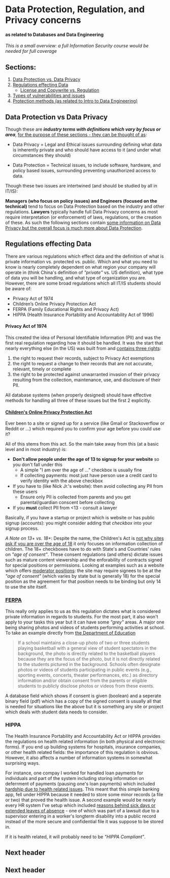 # Data Protection, Regulation, and Privacy concerns
#### as related to Databases and Data Engineering

*This is a small overview: a full Information Security course would be needed for full coverage*

## Sections:
1. [Data Protection vs. Data Privacy](#data-protection-vs-data-privacy)
2. [Regulations effecting Data](#regulations-effecting-data)
    - [License and Copywrite vs. Regulation](#license-and-copywrite-vs-regulation)  
3. [Types of vulnerabilities and issues](#types-of-vulnerabilities-and-issues)
4. [Protection methods (as related to Intro to Data Engineering)](#protection-methods)

## Data Protection vs Data Privacy

Though these are ***industry terms with definitions which vary by focus or area***, <ins>for the purpose of these sections - they can be thought of as</ins>:

- Data Privacy = Legal and Ethical issues surrounding defining what data is inherently private and who should have access to it (and under what circumstances they should)

- Data Protection = Technical issues, to include software, hardware, and policy based issues, surrounding preventing unauthorized access to data.

Though these two issues are intertwined (and should be studied by all in IT/IS):

**Managers (who focus on policy issues) and Engineers (focused on the technical)** tend to focus on Data Protection based on the industry and other regulations. **Lawyers** typically handle full Data Privacy concerns as most require interpretation (or enforcement) of laws, regulations, or the creation of these. As such the following sections contain <ins>some information on Data Privacy but the overall focus is much more about Data Protection</ins>.

## Regulations effecting Data

There are various regulations which effect data and the definition of what is private information vs. protected vs. public. Which and what you need to know is nearly completely dependent on what region your company will operate in (think China's definition of *"private"* vs. US definition), what type of data you will be handling, and what type of organization you are. However, there are some broad regulations which all IT/IS students should be aware of:

- Privacy Act of 1974 
- Children’s Online Privacy Protection Act 
- FERPA (Family Educational Rights and Privacy Act) 
- HIPPA (Health Insurance Portability and Accountability Act of 1996)

#### Privacy Act of 1974

This created the idea of Personal Identifiable Information (PII) and was the first real regulation regarding how it should be handled. It was the start that nearly everything else (in the US) was built from and [contains three rights](https://www.ssa.gov/privacy/privacy_act_1974.html):

  1. the right to request their records, subject to Privacy Act exemptions
  2. the right to request a change to their records that are not accurate, relevant, timely or complete
  3. the right to be protected against unwarranted invasion of their privacy resulting from the collection, maintenance, use, and disclosure of their PII.

All database systems (when properly designed) should have effective methods for handling all three of these issues but the first 2 explicitly. 

#### [Children's Online Privacy Protection Act](https://www.ftc.gov/enforcement/rules/rulemaking-regulatory-reform-proceedings/childrens-online-privacy-protection-rule)

Ever been to a site or signed up for a service (like Gmail or Stackoverflow or Reddit or ...) which required you to confirm your age before you could use it?

All of this stems from this act. So the main take away from this (at a basic level and in most industry) is:
  - **Don't allow people under the age of 13 to signup for your website** so you don't fall under this
    - A simple "I am over the age of ..." checkbox is usually fine
    - If collecting payments: most just have person use a credit card to verify identity with the above checkbox
  - If you have to (like Nick Jr.'s website): then avoid collecting any PII from these users
    - Ensure only PII is collected from parents and you get parental/guardian conscent before collecting
  - If you **must** collect PII from <13 - consult a lawyer

Basically, if you have a startup or project which is website or has public signup (accounts): you might consider adding that *checkbox* into your signup process.

*A Note on 13+ vs. 18+*: Despite the name, the Children's Act is <ins>not why sites ask if you are over the age of 18</ins> it only focuses on information collection of children. The 18+ checkboxes have to do with State's and Countries' rules on *"age of consent"*. These consent regulations (and others) dictate issues such as mature content viewership and the enforability of contracts signed for special positions or permissions. Looking at examples such as a website which offers [moderator positions](https://meta.stackexchange.com/questions/357379/questions-about-the-new-minimum-age-for-diamond-moderators): the site may require signees to be at the *"age of consent"* (which varies by state but is generally 18) for the special position as the agreement for that position needs to be binding but only 14 to use the site itself.

### [FERPA](https://www2.ed.gov/policy/gen/guid/fpco/ferpa/students.html)

This really only applies to us as this regulation dictates what is considered private information in regards to students. For the most part, it also won't apply to your tasks this year but it can have some *"grey"* areas. A major one being sharing photos and videos of students performing activities at school. To take an example directly from [the Department of Education](https://studentprivacy.ed.gov/faq/faqs-photos-and-videos-under-ferpa)

> If a school maintains a close-up photo of two or three students playing basketball with a general view of student spectators in the background, 
> the photo is directly related to the basketball players because they are the focus of the photo, but it is not directly related to the students 
> pictured in the background. Schools often designate photos or videos of students participating in public events (e.g., sporting events, concerts,
> theater performances, etc.) as directory information and/or obtain consent from the parents or eligible students to publicly disclose photos or
> videos from these events.

A database field which shows if consent is given (boolean) and a seperate binary field (pdf) which has a copy of the signed consent is usually all that is needed for situations like the above but it is something any site or project which deals with student data needs to consider. 

### HIPPA

The Health Insurance Portability and Accountability Act or HIPPA provides the regulations on health related information (in both physical and electronic forms). If you end up building systems for hospitals, insurance companies, or other health related fields: the importance of this regulation is obvious. However, it also affects a number of information systems in somewhat surprising ways.

For instance, one compay I worked for handled loan payments for individuals and part of the system including storing information on deferrment of payments (pausing one's loan payments) which included <ins>hardship due to health related issues</ins>. This meant that this simple banking app, fell under HIPPA because it needed to store some minor records (a file or two) that proved the health issue. A second example would be nearly every HR system I've setup which included <ins>reasons behind sick days or extended leaves of absence</ins> - one of which was part of a lawsuit due to a supervisor entering in a worker's longterm disability into a public record instead of the more secure and confidential file it was suppose to be stored in.

If it is health related, it will probably need to be *"HIPPA Compliant"*.

## Next header

## Next header
